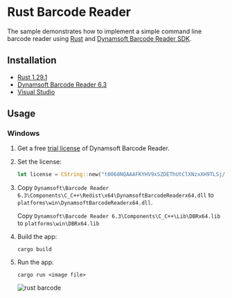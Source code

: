 # Rust Barcode Reader
The sample demonstrates how to implement a simple command line barcode reader using [Rust](https://www.rust-lang.org/en-US/) and [Dynamsoft Barcode Reader SDK](https://www.dynamsoft.com/Products/Dynamic-Barcode-Reader.aspx).

## Installation
* [Rust 1.29.1](https://www.rust-lang.org/en-US/install.html)
* [Dynamsoft Barcode Reader 6.3](https://www.dynamsoft.com/Downloads/Dynamic-Barcode-Reader-Download.aspx)
* [Visual Studio](https://visualstudio.microsoft.com/downloads/)

## Usage
### Windows
1. Get a free [trial license](https://www.dynamsoft.com/CustomerPortal/Portal/Triallicense.aspx) of Dynamsoft Barcode Reader.

2. Set the license:

    ```rust
    let license = CString::new("t0068NQAAAFKYHV9xSZDEThUtClXNzxXH9TLSj/vYcY8mSKa0RxaGw3qNynyAMJ9Ib8UPxzFsbAMIugqPO313BvfiOdmZFTY=").unwrap();
    ```

3. Copy `Dynamsoft\Barcode Reader 6.3\Components\C_C++\Redist\x64\DynamsoftBarcodeReaderx64.dll` to `platforms\win\DynamsoftBarcodeReaderx64.dll`. 

    Copy `Dynamsoft\Barcode Reader 6.3\Components\C_C++\Lib\DBRx64.lib` to `platforms\win\DBRx64.lib`

4. Build the app:

    ```
    cargo build 
    ```

5. Run the app:

    ```
    cargo run <image file>
    ```

    ![rust barcode](https://www.codepool.biz/wp-content/uploads/2018/10/rust-barcode.PNG)